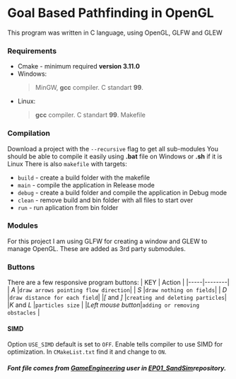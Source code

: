 # Goal Based Pathfinding in OpenGL
This program was written in C language, using OpenGL, GLFW and GLEW


### Requirements
- Cmake - minimum required **version 3.11.0**
- Windows:
	> MinGW, **gcc** compiler. C standart **99**.
- Linux:
	>  **gcc** compiler. C standart **99**.
	> Makefile


### Compilation
Download a project with the `--recursive` flag to get all sub-modules
You should be able to compile it easily using **.bat** file on Windows or **.sh** if it is Linux
There is also `makefile` with targets:
- `build` - create a build folder with the makefile
- `main` - compile the application in Release mode
- `debug` - create a build folder and compile the application in Debug mode
- `clean` - remove build and bin folder with all files to start over
- `run` - run aplication from bin folder


### Modules
For this project I am using GLFW for creating a window and GLEW to manage OpenGL.
These are added as 3rd party submodules.


### Buttons
There are a few responsive program buttons:
| KEY | Action |
|-----|--------|
| *A* |`draw arrows pointing flow direction`|
| *S* |`draw nothing on fields`|
| *D* |`draw distance for each field`|
|*[* and *]* |`creating and deleting particles`|
|*K* and *L* |`particles size` |
|*Left mouse button*|`adding or removing obstacles` |


#### SIMD
Option `USE_SIMD` default is set to `OFF`. Enable tells compiler to use SIMD for optimization.
In `CMakeList.txt` find it and change to `ON`.


##### Font file comes from [GameEngineering](https://github.com/GameEngineering) user in [EP01_SandSim](https://github.com/GameEngineering/EP01_SandSim)repository.
